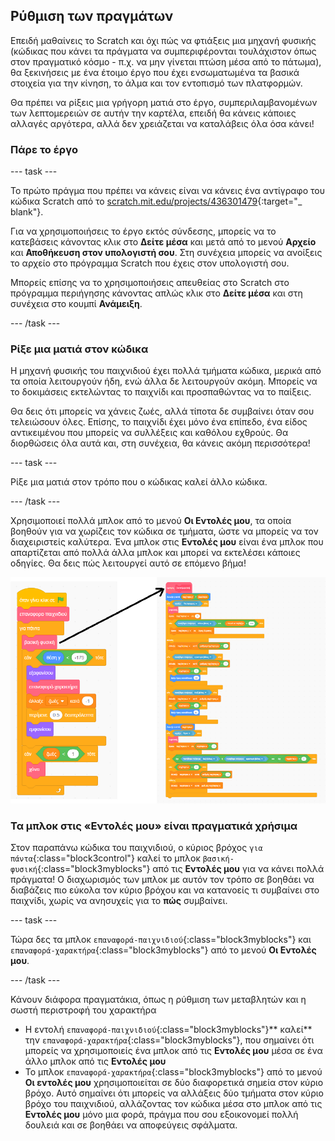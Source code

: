 ## Ρύθμιση των πραγμάτων

Επειδή μαθαίνεις το Scratch και όχι πώς να φτιάξεις μια μηχανή φυσικής (κώδικας που κάνει τα πράγματα να συμπεριφέρονται τουλάχιστον όπως στον πραγματικό κόσμο - π.χ. να μην γίνεται πτώση μέσα από το πάτωμα), θα ξεκινήσεις με ένα έτοιμο έργο που έχει ενσωματωμένα τα βασικά στοιχεία για την κίνηση, το άλμα και τον εντοπισμό των πλατφορμών.

Θα πρέπει να ρίξεις μια γρήγορη ματιά στο έργο, συμπεριλαμβανομένων των λεπτομερειών σε αυτήν την καρτέλα, επειδή θα κάνεις κάποιες αλλαγές αργότερα, αλλά δεν χρειάζεται να καταλάβεις όλα όσα κάνει!

### Πάρε το έργο

--- task ---

Το πρώτο πράγμα που πρέπει να κάνεις είναι να κάνεις ένα αντίγραφο του κώδικα Scratch από το [scratch.mit.edu/projects/436301479](https://scratch.mit.edu/projects/436301479){:target="_ blank"}.

Για να χρησιμοποιήσεις το έργο εκτός σύνδεσης, μπορείς να το κατεβάσεις κάνοντας κλικ στο **Δείτε μέσα** και μετά από το μενού **Αρχείο** και **Αποθήκευση στον υπολογιστή σου**. Στη συνέχεια μπορείς να ανοίξεις το αρχείο στο πρόγραμμα Scratch που έχεις στον υπολογιστή σου.

Μπορείς επίσης να το χρησιμοποιήσεις απευθείας στο Scratch στο πρόγραμμα περιήγησης κάνοντας απλώς κλικ στο **Δείτε μέσα** και στη συνέχεια στο κουμπί **Ανάμειξη**.

--- /task ---

### Ρίξε μια ματιά στον κώδικα

Η μηχανή φυσικής του παιχνιδιού έχει πολλά τμήματα κώδικα, μερικά από τα οποία λειτουργούν ήδη, ενώ άλλα δε λειτουργούν ακόμη. Μπορείς να το δοκιμάσεις εκτελώντας το παιχνίδι και προσπαθώντας να το παίξεις.

Θα δεις ότι μπορείς να χάνεις ζωές, αλλά τίποτα δε συμβαίνει όταν σου τελειώσουν όλες. Επίσης, το παιχνίδι έχει μόνο ένα επίπεδο, ένα είδος αντικειμένου που μπορείς να συλλέξεις και καθόλου εχθρούς. Θα διορθώσεις όλα αυτά και, στη συνέχεια, θα κάνεις ακόμη περισσότερα!

--- task ---

Ρίξε μια ματιά στον τρόπο που ο κώδικας καλεί άλλο κώδικα.

--- /task ---

Χρησιμοποιεί πολλά μπλοκ από το μενού **Οι Εντολές μου**, τα οποία βοηθούν για να χωρίζεις τον κώδικα σε τμήματα, ώστε να μπορείς να τον διαχειριστείς καλύτερα. Ένα μπλοκ στις **Εντολές μου** είναι ένα μπλοκ που απαρτίζεται από πολλά άλλα μπλοκ και μπορεί να εκτελέσει κάποιες οδηγίες. Θα δεις πώς λειτουργεί αυτό σε επόμενο βήμα!

![](images/setup2and3.png)

### Τα μπλοκ στις «Εντολές μου» είναι πραγματικά χρήσιμα

Στον παραπάνω κώδικα του παιχνιδιού, ο κύριος βρόχος `για πάντα`{:class="block3control"} καλεί το μπλοκ `βασική-φυσική`{:class="block3myblocks"} από τις **Εντολές μου** για να κάνει πολλά πράγματα! Ο διαχωρισμός των μπλοκ με αυτόν τον τρόπο σε βοηθάει να διαβάζεις πιο εύκολα τον κύριο βρόχου και να κατανοείς τι συμβαίνει στο παιχνίδι, χωρίς να ανησυχείς για το **πώς** συμβαίνει.

--- task ---

Τώρα δες τα μπλοκ `επαναφορά-παιχνιδιού`{:class="block3myblocks"} και `επαναφορά-χαρακτήρα`{:class="block3myblocks"} από το μενού **Οι Εντολές μου**.

--- /task ---

Κάνουν διάφορα πραγματάκια, όπως η ρύθμιση των μεταβλητών και η σωστή περιστροφή του χαρακτήρα

- Η εντολή `επαναφορά-παιχνιδιού`{:class="block3myblocks"}** καλεί** την `επαναφορά-χαρακτήρα`{:class="block3myblocks"}, που σημαίνει ότι μπορείς να χρησιμοποιείς ένα μπλοκ από τις **Εντολές μου** μέσα σε ένα άλλο μπλοκ από τις **Εντολές μου**
- Το μπλοκ `επαναφορά-χαρακτήρα`{:class="block3myblocks"} από το μενού **Οι εντολές μου** χρησιμοποιείται σε δύο διαφορετικά σημεία στον κύριο βρόχο. Αυτό σημαίνει ότι μπορείς να αλλάξεις δύο τμήματα στον κύριο βρόχο του παιχνιδιού, αλλάζοντας τον κώδικα μέσα στο μπλοκ από τις **Εντολές μου** μόνο μια φορά, πράγμα που σου εξοικονομεί πολλή δουλειά και σε βοηθάει να αποφεύγεις σφάλματα.